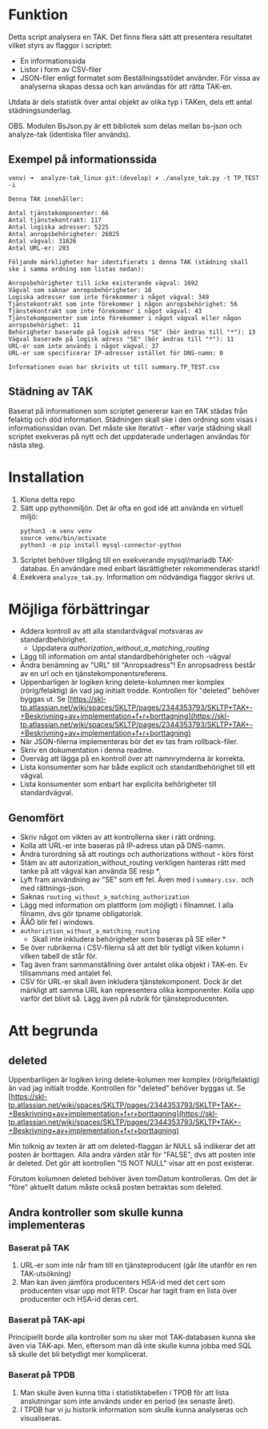# Funktion
Detta script analysera en TAK. Det finns flera sätt att presentera resultatet vilket styrs av flaggor i scriptet:

* En informationssida
* Listor i form av CSV-filer
* JSON-filer enligt formatet som Beställningsstödet använder. För vissa av analyserna skapas dessa och kan användas för att rätta TAK-en. 

Utdata är dels statistik över antal objekt av olika typ i TAKen, dels ett antal städningsunderlag. 

OBS. Modulen BsJson.py är ett bibliotek som delas mellan bs-json och analyze-tak (identiska filer används).
## Exempel på informationssida
```
venv) ➜  analyze-tak_linux git:(develop) ✗ ./analyze_tak.py -t TP_TEST -i

Denna TAK innehåller:

Antal tjänstekomponenter: 66
Antal tjänstekontrakt: 117
Antal logiska adresser: 5225
Antal anropsbehörigheter: 26025
Antal vägval: 31826
Antal URL-er: 203

Följande märkligheter har identifierats i denna TAK (städning skall ske i samma ordning som listas nedan):

Anropsbehörigheter till icke existerande vägval: 1692
Vägval som saknar anropsbehörigheter: 16
Logiska adresser som inte förekommer i något vägval: 349
Tjänstekontrakt som inte förekommer i någon anropsbehörighet: 56
Tjänstekontrakt som inte förekommer i något vägval: 43
Tjänstekomponenter som inte förekommer i något vägval eller någon anropsbehörighet: 11
Behörigheter baserade på logisk adress "SE" (bör ändras till "*"): 13
Vägval baserade på logisk adress "SE" (bör ändras till "*"): 11
URL-er som inte används i något vägval: 37
URL-er som specificerar IP-adresser istället för DNS-namn: 0

Informationen ovan har skrivits ut till summary.TP_TEST.csv
```

## Städning av TAK
Baserat på informationen som scriptet genererar kan en TAK städas från felaktig och död information. Städningen skall ske i den ordning som visas i informationssidan ovan. Det måste ske iterativt - efter varje städning skall scriptet exekveras på nytt och det uppdaterade underlagen användas för nästa steg. 

# Installation
1. Klona detta repo
2. Sätt upp pythonmiljön. Det är ofta en god idé att använda en virtuell miljö:
    ```
   python3 -m venv venv
   source venv/bin/activate
   python3 -m pip install mysql-connector-python
   ```
3. Scriptet behöver tillgång till en exekverande mysql/mariadb TAK-databas. En användare med enbart läsrättigheter rekommenderas starkt! 
4. Exekvera `analyze_tak.py`. Information om nödvändiga flaggor skrivs ut.
 

# Möjliga förbättringar
* Addera kontroll av att alla standardvägval motsvaras av standardbehörighet.
  * Uppdatera _authorization_without_a_matching_routing_
* Lägg till information om antal standardbehörigheter och -vägval
* Ändra benämning av "URL" till "Anropsadress"! En anropsadress består av en url och en tjänstekomponentsreferens.
* Uppenbarligen är logiken kring delete-kolumnen mer komplex (rörig/felaktig) än vad jag initialt trodde. Kontrollen för "deleted" behöver byggas ut. Se [https://skl-tp.atlassian.net/wiki/spaces/SKLTP/pages/2344353793/SKLTP+TAK+-+Beskrivning+av+implementation+f+r+borttagning](https://skl-tp.atlassian.net/wiki/spaces/SKLTP/pages/2344353793/SKLTP+TAK+-+Beskrivning+av+implementation+f+r+borttagning)
* När JSON-filerna implementeras bör det ev tas fram rollback-filer.
* Skriv en dokumentation i denna readme.
* Överväg att lägga på en kontroll över att namnrymderna är korrekta.
* Lista konsumenter som har både explicit och standardbehörighet till ett vägval.
* Lista konsumenter som enbart har explicita behörigheter till standardvägval.


## Genomfört
* Skriv något om vikten av att kontrollerna sker i rätt ordning.
* Kolla att URL-er inte baseras på IP-adress utan på DNS-namn.
* Ändra turordning så att routings och authorizations without - körs först
* Stäm av att autorization_without_routing verkligen hanteras rätt med tanke på att vägval kan använda SE resp *.
* Lyft fram användning av "SE" som ett fel. Även med i `summary.csv.` och med rättnings-json.
* Saknas `routing_without_a_matching_authorization`
* Lägg med information om plattform (om möjligt) i filnamnet. I alla filnamn, dvs gör tpname obligatorisk.
* ÅÄÖ blir fel i windows.
* `authoriztion_without_a_matching_routing`
    * Skall inte inkludera behörigheter som baseras på SE eller *
* Se över rubrikerna i CSV-filerna så att det blir tydligt vilken kolumn i vilken tabell de står för.
* Tag även fram sammanställning över antalet olika objekt i TAK-en. Ev tillsammans med antalet fel.
* CSV för URL-er skall även inkludera tjänstekomponent. Dock är det märkligt att samma URL kan representera olika komponenter. Kolla upp varför det blivit så. Lägg även på rubrik för tjänsteproducenten.

# Att begrunda
## deleted
Uppenbarliigen är logiken kring delete-kolumen mer komplex (rörig/felaktig) än vad jag initialt trodde. Kontrollen för "deleted" behöver byggas ut. Se [https://skl-tp.atlassian.net/wiki/spaces/SKLTP/pages/2344353793/SKLTP+TAK+-+Beskrivning+av+implementation+f+r+borttagning](https://skl-tp.atlassian.net/wiki/spaces/SKLTP/pages/2344353793/SKLTP+TAK+-+Beskrivning+av+implementation+f+r+borttagning)

Min tolknig av texten är att om deleted-flaggan är NULL så
indikerar det att posten är borttagen. Alla andra värden står för "FALSE", dvs att posten inte är deleted. Det gör att kontrollen "IS NOT NULL" visar att en post existerar.

Förutom kolumnen deleted behöver även tomDatum kontrolleras. Om det är "före" aktuellt datum måste också posten betraktas som deleted.


## Andra kontroller som skulle kunna implementeras

### Baserat på TAK
1. URL-er som inte når fram till en tjänsteproducent (går lite utanför en ren TAK-utsökning)
2. Man kan även jämföra producenters HSA-id med det cert som producenten visar upp mot RTP. Oscar har tagit fram en lista över producenter och HSA-id deras cert.

### Baserat på TAK-api
Principiellt borde alla kontroller som nu sker mot TAK-databasen kunna ske även via TAK-api. Men, eftersom man då inte skulle kunna jobba med SQL så skulle det bli betydligt mer komplicerat.

### Baserat på TPDB
1. Man skulle även kunna titta i statistiktabellen i TPDB för att lista anslutningar som inte används under en period (ex senaste året).
2. I TPDB har vi ju historik information som skulle kunna analyseras och visualiseras.
